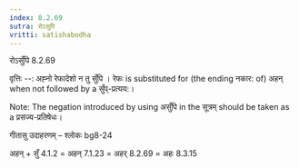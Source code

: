 ```yaml
---
index: 8.2.69
sutra: रोऽसुपि
vritti: satishabodha
---
```



 रोऽसुँपि 8.2.69 


वृत्तिः --: अह्‍नो रेफादेशो न तु सुँपि । रेफः is substituted for (the ending नकार: of) अहन् when not followed by a सुँप्-प्रत्यय:। 

Note: The negation introduced by using असुँपि in the सूत्रम् should be taken as a प्रसज्य-प्रतिषेधः। 


गीतासु उदाहरणम् – श्लोकः bg8-24 

अहन् + सुँ 4.1.2 = अहन् 7.1.23 = अहर् 8.2.69 = अहः 8.3.15 


